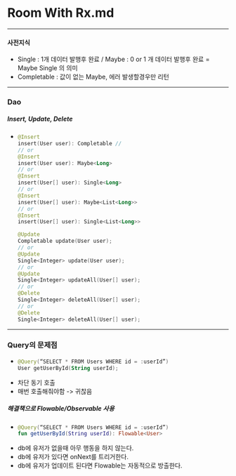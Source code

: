 # Room With Rx.md
---
#### 사전지식
  * Single : 1개 데이터 발행후 완료 / Maybe : 0 or 1 개 데이터 발행후 완료 = Maybe Single 의 의미
  * Completable : 값이 없는 Maybe, 에러 발생할경우만 리턴
---
### Dao
##### Insert, Update, Delete
* ```kotlin
  @Insert
  insert(User user): Completable // 
  // or
  @Insert
  insert(User user): Maybe<Long> 
  // or
  @Insert
  insert(User[] user): Single<Long> 
  // or
  @Insert
  insert(User[] user): Maybe<List<Long>> 
  // or
  @Insert
  insert(User[] user): Single<List<Long>>

  @Update
  Completable update(User user);
  // or
  @Update
  Single<Integer> update(User user);
  // or
  @Update
  Single<Integer> updateAll(User[] user);
  // or
  @Delete
  Single<Integer> deleteAll(User[] user);
  // or
  @Delete
  Single<Integer> deleteAll(User[] user);
---
### Query의 문제점
* ```kotlin
  @Query(“SELECT * FROM Users WHERE id = :userId”)
  User getUserById(String userId);
* 차단 동기 호출  
* 매번 호출해줘야함 -> 귀찮음
##### 해결책으로 Flowable/Observable 사용
* ```kotlin
  @Query(“SELECT * FROM Users WHERE id = :userId”)
  fun getUserById(String userId): Flowable<User> 
* db에 유저가 없을때 아무 행동을 하지 않는다.
* db에 유저가 있다면 onNext를 트리거한다.
* db에 유저가 업데이트 된다면 Flowable는 자동적으로 방출한다.  


  
  
  
  
  
